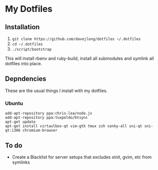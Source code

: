 # My Dotfiles
## Installation
1. `git clone https://github.com/davejlong/dotfiles ~/.dotfiles`
2. `cd ~/.dotfiles`
3. `./script/bootstrap`

This will install rbenv and ruby-build, install all submodules and symlink all dotfiles into place.

## Depndencies
These are the usual things I install with my dotfiles.

### Ubuntu

    add-apt-repository ppa:chris-lea/node.js
    add-apt-repository ppa:tuxpoldo/btsync
    apt-get update
    apt-get install virtaulbox-qt vim-gtk tmux zsh conky-all sni-qt sni-qt:i386 chromium-browser

## To do

- Create a Blacklist for server setups that excludes xinit, gvim, etc from symlinks
